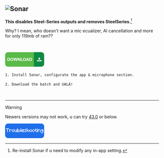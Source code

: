 ![Sonar](https://github.com/gzmatte/Sonar/assets/117684932/cdd04ca8-a887-4461-a4db-3c2b48ed68c2)
-------
**This disables Steel-Series outputs and removes SteelSeries.**[^1]


Why? I mean, who doesn't want a mic ecualizer, AI cancellation and more for only 119mb of ram??
[^1]:Re-install Sonar if u need to modify any in-app setting.

</br> 

[<img src="https://github.com/gzmatte/trash/blob/main/48wx.png">](https://github.com/gzmatte/sonar/releases/download/1/SS-Debloat.bat)



`1. Install Sonar, configurate the app & microphone section.`

`2. Download the batch and UALÁ!`

</br> 

----

> [!WARNING]
> Newers versions may not work, u can try [43.0](https://drivers.softpedia.com/get/KEYBOARD-and-MOUSE/Steelseries/SteelSeries-GG-Utility-43-0-64-bit.shtml) or below.

[<img src="https://github.com/gzmatte/trash/blob/main/Troubleshooting49.png">](https://github.com/gzmatte/Sonar/blob/main/Troubleshooting.md)
